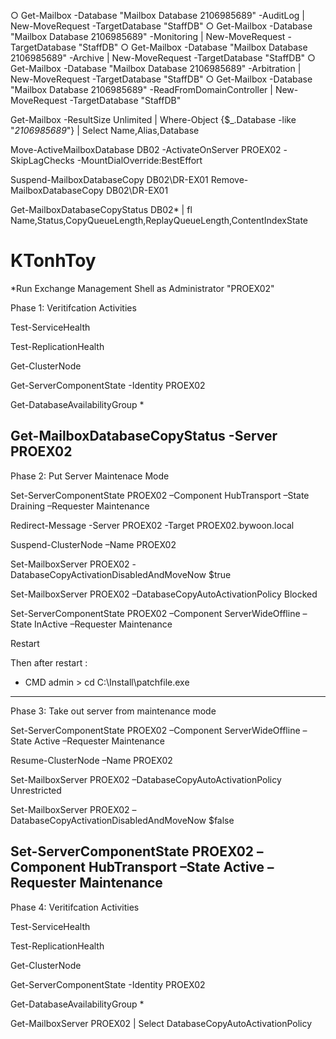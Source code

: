 
○ Get-Mailbox -Database "Mailbox Database 2106985689" -AuditLog | New-MoveRequest -TargetDatabase "StaffDB"
    ○ Get-Mailbox -Database "Mailbox Database 2106985689" -Monitoring | New-MoveRequest -TargetDatabase "StaffDB"
    ○ Get-Mailbox -Database "Mailbox Database 2106985689" -Archive | New-MoveRequest -TargetDatabase "StaffDB"
    ○ Get-Mailbox -Database "Mailbox Database 2106985689" -Arbitration | New-MoveRequest -TargetDatabase "StaffDB"
    ○ Get-Mailbox -Database "Mailbox Database 2106985689" -ReadFromDomainController | New-MoveRequest -TargetDatabase "StaffDB"

Get-Mailbox -ResultSize Unlimited | Where-Object {$_.Database -like "*2106985689*"} | Select Name,Alias,Database






Move-ActiveMailboxDatabase DB02 -ActivateOnServer PROEX02 -SkipLagChecks -MountDialOverride:BestEffort

Suspend-MailboxDatabaseCopy DB02\DR-EX01
Remove-MailboxDatabaseCopy DB02\DR-EX01

Get-MailboxDatabaseCopyStatus DB02\* | fl Name,Status,CopyQueueLength,ReplayQueueLength,ContentIndexState



# KTonhToy
*Run Exchange Management Shell as Administrator "PROEX02"	
	
Phase 1: Veritifcation Activities	
	
Test-ServiceHealth	
	
Test-ReplicationHealth	
	
Get-ClusterNode	
	
Get-ServerComponentState -Identity PROEX02
	
Get-DatabaseAvailabilityGroup *	
	
Get-MailboxDatabaseCopyStatus -Server PROEX02	
-----------------------------------------------------------------------------------------------	
Phase 2: Put Server Maintenace Mode	
	
Set-ServerComponentState PROEX02 –Component HubTransport –State Draining –Requester Maintenance	
	
Redirect-Message -Server PROEX02 -Target PROEX02.bywoon.local	
	
Suspend-ClusterNode –Name PROEX02
	
Set-MailboxServer PROEX02 -DatabaseCopyActivationDisabledAndMoveNow $true	
	
Set-MailboxServer PROEX02 –DatabaseCopyAutoActivationPolicy Blocked	
	
Set-ServerComponentState PROEX02 –Component ServerWideOffline –State InActive –Requester Maintenance	
	
Restart	

Then after restart : 
- CMD admin > cd C:\Install\patchfile.exe
----------------------------------------------------------------------------------------------	
Phase 3: Take out server from maintenance mode	
	
Set-ServerComponentState PROEX02 –Component ServerWideOffline –State Active –Requester Maintenance	
	
Resume-ClusterNode –Name PROEX02
	
Set-MailboxServer PROEX02 –DatabaseCopyAutoActivationPolicy Unrestricted	
	
Set-MailboxServer PROEX02 –DatabaseCopyActivationDisabledAndMoveNow $false	
	
Set-ServerComponentState PROEX02 –Component HubTransport –State Active –Requester Maintenance	
----------------------------------------------------------------------------------------------	
Phase 4: Veritifcation Activities	
	
Test-ServiceHealth	
	
Test-ReplicationHealth	
	
Get-ClusterNode	
	
Get-ServerComponentState -Identity PROEX02
	
Get-DatabaseAvailabilityGroup *	
	
Get-MailboxServer PROEX02 | Select DatabaseCopyAutoActivationPolicy	
